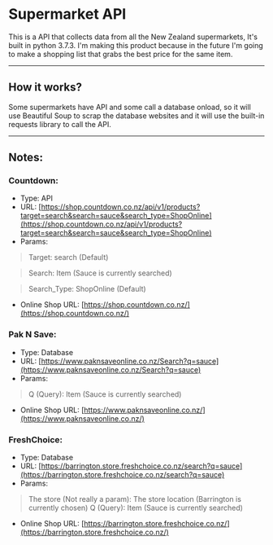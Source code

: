 # Supermarket API
This is a API that collects data from all the New Zealand supermarkets, It's built in python 3.7.3.
I'm making this product because in the future I'm going to make a shopping list that grabs the best price for the same item.

------

## How it works?
Some supermarkets have API and some call a database onload, so it will use Beautiful Soup to scrap the database websites and it will use the built-in requests library to call the API.

------

## Notes:
### Countdown:
* Type: API
* URL: [https://shop.countdown.co.nz/api/v1/products?target=search&search=sauce&search_type=ShopOnline](https://shop.countdown.co.nz/api/v1/products?target=search&search=sauce&search_type=ShopOnline)
 * Params:
> Target: search (Default)

> Search: Item (Sauce is currently searched)

> Search_Type: ShopOnline (Default)
* Online Shop URL: [https://shop.countdown.co.nz/](https://shop.countdown.co.nz/)

### Pak N Save:
* Type: Database
* URL: [https://www.paknsaveonline.co.nz/Search?q=sauce](https://www.paknsaveonline.co.nz/Search?q=sauce)
 * Params:
 
> Q (Query): Item (Sauce is currently searched)

* Online Shop URL: [https://www.paknsaveonline.co.nz/](https://www.paknsaveonline.co.nz/)

### FreshChoice:
* Type: Database
* URL: [https://barrington.store.freshchoice.co.nz/search?q=sauce](https://barrington.store.freshchoice.co.nz/search?q=sauce)
 * Params:

> The store (Not really a param): The store location (Barrington is currently chosen)
> Q (Query): Item (Sauce is currently searched)

* Online Shop URL: [https://barrington.store.freshchoice.co.nz/](https://barrington.store.freshchoice.co.nz/)
